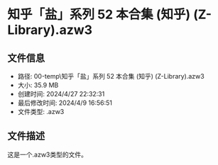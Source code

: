 ﻿# 知乎「盐」系列 52 本合集 (知乎) (Z-Library).azw3

## 文件信息
- 路径: 00-temp\知乎「盐」系列 52 本合集 (知乎) (Z-Library).azw3
- 大小: 35.9 MB
- 创建时间: 2024/4/27 22:32:31
- 最后修改时间: 2024/4/9 16:56:51
- 文件类型: .azw3

## 文件描述
这是一个.azw3类型的文件。

